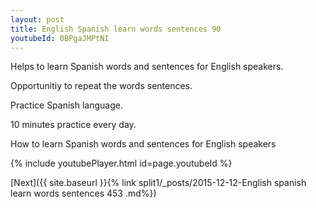 ```yaml
---
layout: post
title: English Spanish learn words sentences 90 
youtubeId: 0BPgaJMPtNI
---
```

 
 
Helps to learn Spanish words and sentences for English speakers.

Opportunitiy to repeat the words sentences. 

Practice Spanish language. 
 
10 minutes practice every day. 
 
How to learn Spanish words and sentences for English speakers 
 
{% include youtubePlayer.html id=page.youtubeId %}
 
 
[Next]({{ site.baseurl }}{% link  split1/_posts/2015-12-12-English spanish learn words sentences 453 .md%})
 
